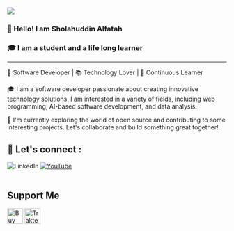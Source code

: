 # <a href="https://github.com/alfatah/alfatah"><img align='center' src="https://readme-typing-svg.herokuapp.com?color=%237900F7&size=32&vCenter=true&width=512&height=48&lines=console.log('Hello+Brother')"/></a>

### 👋 Hello! I am Sholahuddin Alfatah
### 🎓 I am a student and a life long learner
---
🚀 Software Developer | 📚 Technology Lover | 🌱 Continuous Learner

🎓 I am a software developer passionate about creating innovative technology solutions. I am interested in a variety of fields, including web programming, AI-based software development, and data analysis.

💼 I'm currently exploring the world of open source and contributing to some interesting projects. Let's collaborate and build something great together!

<p>

## 🌟 Let's connect :
[<img align="left" alt="LinkedIn" src="https://img.shields.io/badge/linkedin-%230077B5.svg?&style=for-the-badge&logo=linkedin&logoColor=white" />][linkedin]

<a href="https://www.youtube.com/@hooxchannel" target="_blank">
  <img alt="YouTube" src="https://img.shields.io/badge/-YouTube-f70000?style=for-the-badge&logo=youtube&logoColor=white" />
</a>
  
<br />
<br />

[linkedin]: https://www.linkedin.com/in/sholahuddin-alfatah/

## Support Me
<a href="https://ko-fi.com/alfatah" target="_blank"><img height="36" style="border:0px;height:36px;" src="https://storage.ko-fi.com/cdn/kofi1.png?v=3" alt="Buy Me a ko-fi" /></a>
<a href="https://trakteer.id/sholahuddin_alfatah/tip" target="_blank"><img id="wse-buttons-preview" src="https://cdn.trakteer.id/images/embed/trbtn-red-3.png" height="36" style="border: 0px; height: 36px; " alt="Trakteer Saya" /></a>


